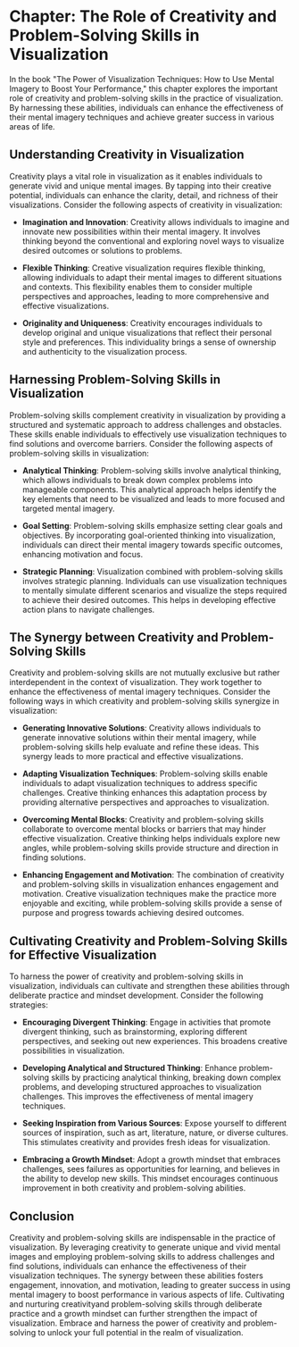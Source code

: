 Chapter: The Role of Creativity and Problem-Solving Skills in Visualization
===========================================================================

In the book "The Power of Visualization Techniques: How to Use Mental Imagery to Boost Your Performance," this chapter explores the important role of creativity and problem-solving skills in the practice of visualization. By harnessing these abilities, individuals can enhance the effectiveness of their mental imagery techniques and achieve greater success in various areas of life.

Understanding Creativity in Visualization
-----------------------------------------

Creativity plays a vital role in visualization as it enables individuals to generate vivid and unique mental images. By tapping into their creative potential, individuals can enhance the clarity, detail, and richness of their visualizations. Consider the following aspects of creativity in visualization:

* **Imagination and Innovation**: Creativity allows individuals to imagine and innovate new possibilities within their mental imagery. It involves thinking beyond the conventional and exploring novel ways to visualize desired outcomes or solutions to problems.

* **Flexible Thinking**: Creative visualization requires flexible thinking, allowing individuals to adapt their mental images to different situations and contexts. This flexibility enables them to consider multiple perspectives and approaches, leading to more comprehensive and effective visualizations.

* **Originality and Uniqueness**: Creativity encourages individuals to develop original and unique visualizations that reflect their personal style and preferences. This individuality brings a sense of ownership and authenticity to the visualization process.

Harnessing Problem-Solving Skills in Visualization
--------------------------------------------------

Problem-solving skills complement creativity in visualization by providing a structured and systematic approach to address challenges and obstacles. These skills enable individuals to effectively use visualization techniques to find solutions and overcome barriers. Consider the following aspects of problem-solving skills in visualization:

* **Analytical Thinking**: Problem-solving skills involve analytical thinking, which allows individuals to break down complex problems into manageable components. This analytical approach helps identify the key elements that need to be visualized and leads to more focused and targeted mental imagery.

* **Goal Setting**: Problem-solving skills emphasize setting clear goals and objectives. By incorporating goal-oriented thinking into visualization, individuals can direct their mental imagery towards specific outcomes, enhancing motivation and focus.

* **Strategic Planning**: Visualization combined with problem-solving skills involves strategic planning. Individuals can use visualization techniques to mentally simulate different scenarios and visualize the steps required to achieve their desired outcomes. This helps in developing effective action plans to navigate challenges.

The Synergy between Creativity and Problem-Solving Skills
---------------------------------------------------------

Creativity and problem-solving skills are not mutually exclusive but rather interdependent in the context of visualization. They work together to enhance the effectiveness of mental imagery techniques. Consider the following ways in which creativity and problem-solving skills synergize in visualization:

* **Generating Innovative Solutions**: Creativity allows individuals to generate innovative solutions within their mental imagery, while problem-solving skills help evaluate and refine these ideas. This synergy leads to more practical and effective visualizations.

* **Adapting Visualization Techniques**: Problem-solving skills enable individuals to adapt visualization techniques to address specific challenges. Creative thinking enhances this adaptation process by providing alternative perspectives and approaches to visualization.

* **Overcoming Mental Blocks**: Creativity and problem-solving skills collaborate to overcome mental blocks or barriers that may hinder effective visualization. Creative thinking helps individuals explore new angles, while problem-solving skills provide structure and direction in finding solutions.

* **Enhancing Engagement and Motivation**: The combination of creativity and problem-solving skills in visualization enhances engagement and motivation. Creative visualization techniques make the practice more enjoyable and exciting, while problem-solving skills provide a sense of purpose and progress towards achieving desired outcomes.

Cultivating Creativity and Problem-Solving Skills for Effective Visualization
-----------------------------------------------------------------------------

To harness the power of creativity and problem-solving skills in visualization, individuals can cultivate and strengthen these abilities through deliberate practice and mindset development. Consider the following strategies:

* **Encouraging Divergent Thinking**: Engage in activities that promote divergent thinking, such as brainstorming, exploring different perspectives, and seeking out new experiences. This broadens creative possibilities in visualization.

* **Developing Analytical and Structured Thinking**: Enhance problem-solving skills by practicing analytical thinking, breaking down complex problems, and developing structured approaches to visualization challenges. This improves the effectiveness of mental imagery techniques.

* **Seeking Inspiration from Various Sources**: Expose yourself to different sources of inspiration, such as art, literature, nature, or diverse cultures. This stimulates creativity and provides fresh ideas for visualization.

* **Embracing a Growth Mindset**: Adopt a growth mindset that embraces challenges, sees failures as opportunities for learning, and believes in the ability to develop new skills. This mindset encourages continuous improvement in both creativity and problem-solving abilities.

Conclusion
----------

Creativity and problem-solving skills are indispensable in the practice of visualization. By leveraging creativity to generate unique and vivid mental images and employing problem-solving skills to address challenges and find solutions, individuals can enhance the effectiveness of their visualization techniques. The synergy between these abilities fosters engagement, innovation, and motivation, leading to greater success in using mental imagery to boost performance in various aspects of life. Cultivating and nurturing creativityand problem-solving skills through deliberate practice and a growth mindset can further strengthen the impact of visualization. Embrace and harness the power of creativity and problem-solving to unlock your full potential in the realm of visualization.
